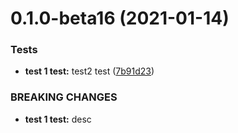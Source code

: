 # 0.1.0-beta16 (2021-01-14)


### Tests

* **test 1 test:** test2 test ([7b91d23](https://github.com/FrattiNor/uik/commit/7b91d233613d8775b2ae20cba93e695083da7dc7))


### BREAKING CHANGES

* **test 1 test:** desc




